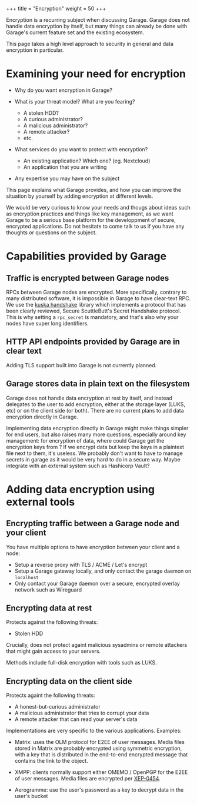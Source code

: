 +++
title = "Encryption"
weight = 50
+++

Encryption is a recurring subject when discussing Garage. 
Garage does not handle data encryption by itself, but many things can
already be done with Garage's current feature set and the existing ecosystem.

This page takes a high level approach to security in general and data encryption
in particular.


# Examining your need for encryption

- Why do you want encryption in Garage?

- What is your threat model? What are you fearing?
  - A stolen HDD?
  - A curious administrator?
  - A malicious administrator?
  - A remote attacker?
  - etc.

- What services do you want to protect with encryption?
  - An existing application? Which one? (eg. Nextcloud)
  - An application that you are writing

- Any expertise you may have on the subject

This page explains what Garage provides, and how you can improve the situation by yourself
by adding encryption at different levels.

We would be very curious to know your needs and thougs about ideas such as
encryption practices and things like key management, as we want Garage to be a
serious base platform for the developpment of secure, encrypted applications.
Do not hesitate to come talk to us if you have any thoughts or questions on the
subject.


# Capabilities provided by Garage

## Traffic is encrypted between Garage nodes

RPCs between Garage nodes are encrypted. More specifically, contrary to many
distributed software, it is impossible in Garage to have clear-text RPC.  We
use the [kuska handshake](https://github.com/Kuska-ssb/handshake) library which
implements a protocol that has been clearly reviewed, Secure ScuttleButt's
Secret Handshake protocol.  This is why setting a `rpc_secret` is mandatory,
and that's also why your nodes have super long identifiers.

## HTTP API endpoints provided by Garage are in clear text

Adding TLS support built into Garage is not currently planned.

## Garage stores data in plain text on the filesystem

Garage does not handle data encryption at rest by itself, and instead delegates
to the user to add encryption, either at the storage layer (LUKS, etc) or on
the client side (or both). There are no current plans to add data encryption
directly in Garage.

Implementing data encryption directly in Garage might make things simpler for
end users, but also raises many more questions, especially around key
management: for encryption of data, where could Garage get the encryption keys
from ? If we encrypt data but keep the keys in a plaintext file next to them,
it's useless. We probably don't want to have to manage secrets in garage as it
would be very hard to do in a secure way. Maybe integrate with an external
system such as Hashicorp Vault?


# Adding data encryption using external tools

## Encrypting traffic between a Garage node and your client

You have multiple options to have encryption between your client and a node:

  - Setup a reverse proxy with TLS / ACME / Let's encrypt
  - Setup a Garage gateway locally, and only contact the garage daemon on `localhost`
  - Only contact your Garage daemon over a secure, encrypted overlay network such as Wireguard

## Encrypting data at rest

Protects against the following threats:

- Stolen HDD

Crucially, does not protect againt malicious sysadmins or remote attackers that
might gain access to your servers.

Methods include full-disk encryption with tools such as LUKS.

## Encrypting data on the client side

Protects againt the following threats:

- A honest-but-curious administrator
- A malicious administrator that tries to corrupt your data
- A remote attacker that can read your server's data

Implementations are very specific to the various applications. Examples:

- Matrix: uses the OLM protocol for E2EE of user messages. Media files stored
  in Matrix are probably encrypted using symmetric encryption, with a key that is
  distributed in the end-to-end encrypted message that contains the link to the object.

- XMPP: clients normally support either OMEMO / OpenPGP for the E2EE of user
  messages. Media files are encrypted per
  [XEP-0454](https://xmpp.org/extensions/xep-0454.html).

- Aerogramme: use the user's password as a key to decrypt data in the user's bucket
